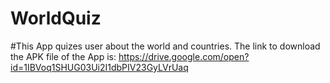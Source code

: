 # WorldQuiz
#This App quizes user about the world and countries.
The link to download the APK file of the App is: https://drive.google.com/open?id=1IBVoq1SHUG03Ui2I1dbPIV23GyLVrUaq
